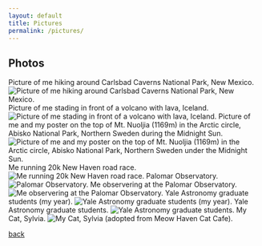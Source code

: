 ```yaml
---
layout: default
title: Pictures
permalink: /pictures/
---
```


## Photos
Picture of me hiking around Carlsbad Caverns National Park, New Mexico.
<img class='dog_image' src="/assets/img/Me1.jpg" alt="Picture of me hiking around Carlsbad Caverns National Park, New Mexico."/>
Picture of me stading in front of a volcano with lava, Iceland.
<img class='dog_image' src="/assets/img/Me_volcano.jpg" alt="Picture of me stading in front of a volcano with lava, Iceland."/>
Picture of me and my poster on the top of Mt. Nuoljia (1169m) in the Arctic circle, Abisko National Park, Northern Sweden during the Midnight Sun.
<img class='dog_image' src="/assets/img/Me_poster.jpg" alt="Picture of me and my poster on the top of Mt. Nuoljia (1169m) in the Arctic circle, Abisko National Park, Northern Sweden under the Midnight Sun."/>
Me running 20k New Haven road race.
<img class='dog_image' src="/assets/img/Me_NewHavenRace.jpg" alt="Me running 20k New Haven road race."/>
Palomar Observatory.
<img class='dog_image' src="/assets/img/Palomar2.jpg" alt="Palomar Observatory."/>
Me observering at the Palomar Observatory.
<img class='dog_image' src="/assets/img/Palomar3.jpg" alt="Me observering at the Palomar Observatory."/>
Yale Astronomy graduate students (my year).
<img class='dog_image' src="/assets/img/My_year.png" alt="Yale Astronomy graduate students (my year)."/>
Yale Astronomy graduate students.
<img class='dog_image' src="/assets/img/yale_astro.jpg" alt="Yale Astronomy graduate students."/>
My Cat, Sylvia.
<img class='dog_image' src="/assets/img/Cat.png" alt="My Cat, Sylvia (adopted from Meow Haven Cat Cafe)."/>


[back](../)
